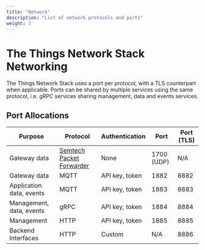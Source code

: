 ```yaml
---
title: "Network"
description: "List of network protocols and ports"
weight: 3
--- 
```


# The Things Network Stack Networking

The Things Network Stack uses a port per protocol, with a TLS counterpart when applicable. Ports can be shared by multiple services using the same protocol, i.e. gRPC services sharing management, data and events services.

## Port Allocations

| Purpose | Protocol | Authentication | Port | Port (TLS) |
| --- | --- | --- | --- | --- | 
| Gateway data | [Semtech Packet Forwarder](https://github.com/Lora-net/packet_forwarder/blob/master/PROTOCOL.TXT) | None | 1700 (UDP) | N/A |
| Gateway data | MQTT | API key, token | 1882 | 8882 |
| Application data, events | MQTT | API key, token | 1883 | 8883 |
| Management, data, events | gRPC | API key, token | 1884 | 8884 |
| Management | HTTP | API key, token | 1885 | 8885 |
| Backend Interfaces | HTTP | Custom | N/A | 8886 |
